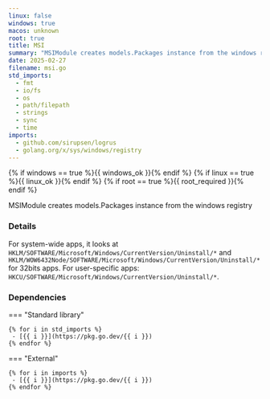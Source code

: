 ```yaml
---
linux: false
windows: true
macos: unknown
root: true
title: MSI
summary: "MSIModule creates models.Packages instance from the windows registry"
date: 2025-02-27
filename: msi.go
std_imports:
  - fmt
  - io/fs
  - os
  - path/filepath
  - strings
  - sync
  - time
imports:
  - github.com/sirupsen/logrus
  - golang.org/x/sys/windows/registry
---
```


{% if windows == true %}{{ windows_ok }}{% endif %}
{% if linux == true %}{{ linux_ok }}{% endif %}
{% if root == true %}{{ root_required }}{% endif %}

MSIModule creates models.Packages instance from the windows registry

### Details


For system-wide apps, it looks at `HKLM/SOFTWARE/Microsoft/Windows/CurrentVersion/Uninstall/*` and `HKLM/WOW6432Node/SOFTWARE/Microsoft/Windows/CurrentVersion/Uninstall/*` for 32bits apps. For user-specific apps: `HKCU/SOFTWARE/Microsoft/Windows/CurrentVersion/Uninstall/*`.

### Dependencies

=== "Standard library"

	{% for i in std_imports %}
	 - [{{ i }}](https://pkg.go.dev/{{ i }})
	{% endfor %}

=== "External"

	{% for i in imports %}
	 - [{{ i }}](https://pkg.go.dev/{{ i }})
	{% endfor %}
